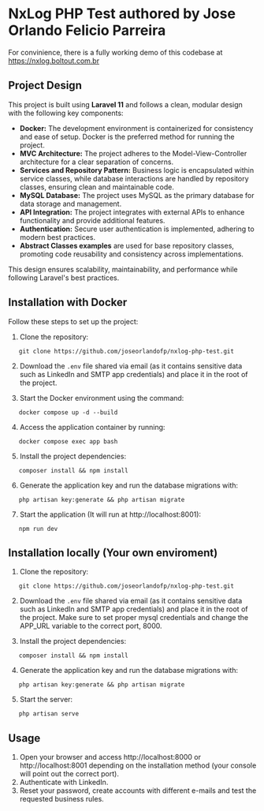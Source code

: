 # NxLog PHP Test authored by Jose Orlando Felicio Parreira

For convinience, there is a fully working demo of this codebase at https://nxlog.boltout.com.br

## Project Design

This project is built using **Laravel 11** and follows a clean, modular design with the following key components:

- **Docker:** The development environment is containerized for consistency and ease of setup. Docker is the preferred method for running the project.
- **MVC Architecture:** The project adheres to the Model-View-Controller architecture for a clear separation of concerns.
- **Services and Repository Pattern:** Business logic is encapsulated within service classes, while database interactions are handled by repository classes, ensuring clean and maintainable code.
- **MySQL Database:** The project uses MySQL as the primary database for data storage and management.
- **API Integration:** The project integrates with external APIs to enhance functionality and provide additional features.
- **Authentication:** Secure user authentication is implemented, adhering to modern best practices.
- **Abstract Classes examples** are used for base repository classes, promoting code reusability and consistency across implementations.

This design ensures scalability, maintainability, and performance while following Laravel's best practices.


## Installation with Docker

Follow these steps to set up the project:

1. Clone the repository: 
~~~shell
   git clone https://github.com/joseorlandofp/nxlog-php-test.git
~~~

2. Download the `.env` file shared via email (as it contains sensitive data such as LinkedIn and SMTP app credentials) and place it in the root of the project.

3. Start the Docker environment using the command: 
~~~shell
   docker compose up -d --build
~~~

4. Access the application container by running:
~~~shell
   docker compose exec app bash
~~~


5. Install the project dependencies:
~~~shell
   composer install && npm install
~~~

6. Generate the application key and run the database migrations with:
~~~shell
   php artisan key:generate && php artisan migrate
~~~

7. Start the application (It will run at http://localhost:8001):
~~~shell
   npm run dev
~~~

## Installation locally (Your own enviroment)

1. Clone the repository:
~~~shell
   git clone https://github.com/joseorlandofp/nxlog-php-test.git
~~~

2. Download the `.env` file shared via email (as it contains sensitive data such as LinkedIn and SMTP app credentials) and place it in the root of the project. Make sure to set proper mysql credentials and change the APP_URL variable to the correct port, 8000.

3. Install the project dependencies:
~~~shell
   composer install && npm install
~~~

4. Generate the application key and run the database migrations with:
~~~shell
   php artisan key:generate && php artisan migrate
~~~

5. Start the server:
~~~shell
   php artisan serve
~~~

## Usage

1. Open your browser and access http://localhost:8000 or http://localhost:8001 depending on the installation method (your console will point out the correct port).
2. Authenticate with LinkedIn.
3. Reset your password, create accounts with different e-mails and test the requested business rules.